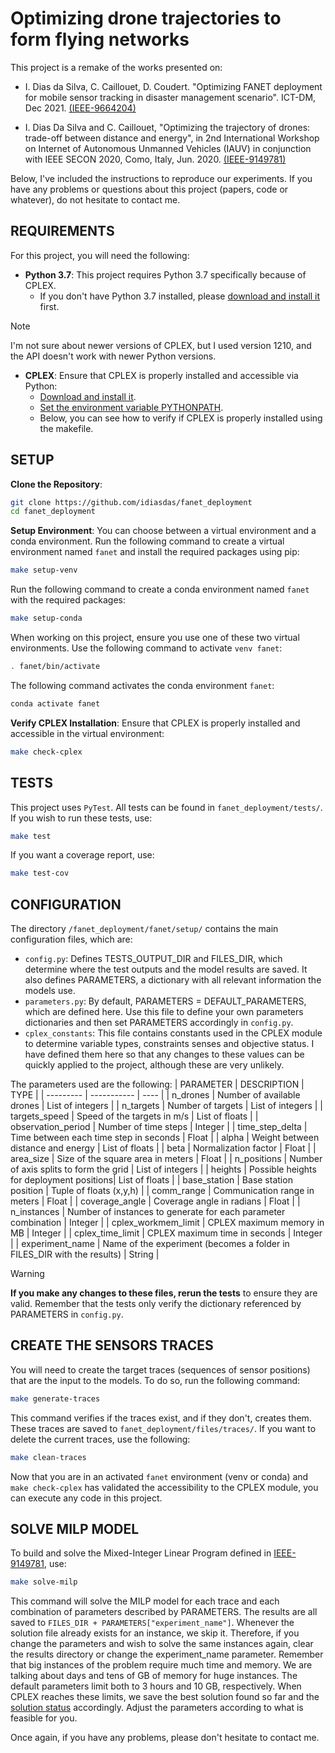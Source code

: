 # Optimizing drone trajectories to form flying networks

This project is a remake of the works presented on:

* I. Dias da Silva, C. Caillouet, D. Coudert. "Optimizing FANET deployment for mobile sensor tracking in disaster management scenario". ICT-DM, Dec 2021.  [(IEEE-9664204)](https://ieeexplore.ieee.org/abstract/document/9664204)

* I. Dias Da Silva and C. Caillouet, "Optimizing the trajectory of drones: trade-off between distance and energy", in 2nd International Workshop on Internet of Autonomous Unmanned Vehicles (IAUV) in conjunction with IEEE SECON 2020, Como, Italy, Jun. 2020.  [(IEEE-9149781)](https://ieeexplore.ieee.org/abstract/document/9149781)

Below, I've included the instructions to reproduce our experiments. If you have any problems or questions about this project (papers, code or whatever), do not hesitate to contact me.

## REQUIREMENTS

For this project, you will need the following:
- **Python 3.7**: This project requires Python 3.7 specifically because of CPLEX.
    - If you don't have Python 3.7 installed, please [download and install it](https://www.python.org/downloads/release/python-3716/) first.
      
>[!NOTE]
>I'm not sure about newer versions of CPLEX, but I used version 1210, and the API doesn't work with newer Python versions.

- **CPLEX**: Ensure that CPLEX is properly installed and accessible via Python:
    - [Download and install it](https://www.ibm.com/docs/en/icos/20.1.0?topic=cplex-installing).
    - [Set the environment variable PYTHONPATH](https://www.ibm.com/docs/en/icos/20.1.0?topic=cplex-setting-up-python-api).
    - Below, you can see how to verify if CPLEX is properly installed using the makefile.

## SETUP

**Clone the Repository**:
```bash
git clone https://github.com/idiasdas/fanet_deployment
cd fanet_deployment
```

**Setup Environment**:
You can choose between a virtual environment and a conda environment. Run the following command to create a virtual environment named `fanet` and install the required packages using pip:
```bash
make setup-venv
```
Run the following command to create a conda environment named `fanet` with the required packages:
```bash
make setup-conda
```
When working on this project, ensure you use one of these two virtual environments. Use the following command to activate `venv fanet`:

```bash
. fanet/bin/activate
```

The following command activates the conda environment `fanet`:

```bash
conda activate fanet
```

**Verify CPLEX Installation**:
Ensure that CPLEX is properly installed and accessible in the virtual environment:
```bash
make check-cplex
```

## TESTS
This project uses `PyTest`. All tests can be found in `fanet_deployment/tests/`. If you wish to run these tests, use:

```bash
make test
```

If you want a coverage report, use:

```bash
make test-cov
```

## CONFIGURATION

The directory `/fanet_deployment/fanet/setup/` contains the main configuration files, which are:
- `config.py`: Defines TESTS_OUTPUT_DIR and FILES_DIR, which determine where the test outputs and the model results are saved. It also defines PARAMETERS, a dictionary with all relevant information the models use.
- `parameters.py`: By default, PARAMETERS = DEFAULT_PARAMETERS, which are defined here. Use this file to define your own parameters dictionaries and then set PARAMETERS accordingly in `config.py`.
- `cplex_constants`: This file contains constants used in the CPLEX module to determine variable types, constraints senses and objective status. I have defined them here so that any changes to these values can be quickly applied to the project, although these are very unlikely.

The parameters used are the following:
| PARAMETER | DESCRIPTION | TYPE |
| --------- | ----------- | ---- |
| n_drones | Number of available drones | List of integers |
| n_targets | Number of targets | List of integers |
| targets_speed | Speed of the targets in m/s | List of floats |
| observation_period | Number of time steps | Integer |
| time_step_delta | Time between each time step in seconds | Float |
| alpha | Weight between distance and energy | List of floats |
| beta | Normalization factor | Float |
| area_size | Size of the square area in meters | Float |
| n_positions | Number of axis splits to form the grid | List of integers |
| heights | Possible heights for deployment positions| List of floats |
| base_station | Base station position | Tuple of floats (x,y,h) |
| comm_range | Communication range in meters | Float |
| coverage_angle | Coverage angle in radians | Float |
| n_instances | Number of instances to generate for each parameter combination | Integer |
| cplex_workmem_limit | CPLEX maximum memory in MB | Integer |
| cplex_time_limit | CPLEX maximum time in seconds | Integer |
| experiment_name | Name of the experiment (becomes a folder in FILES_DIR with the results) | String |

>[!WARNING]
>**If you make any changes to these files, rerun the tests** to ensure they are valid. Remember that the tests only verify the dictionary referenced by PARAMETERS in `config.py`.

## CREATE THE SENSORS TRACES

You will need to create the target traces (sequences of sensor positions) that are the input to the models. To do so, run the following command:

```bash
make generate-traces
```

This command verifies if the traces exist, and if they don't, creates them. These traces are saved to `fanet_deployment/files/traces/`. If you want to delete the current traces, use the following:

```bash
make clean-traces
```
Now that you are in an activated `fanet` environment (venv or conda) and `make check-cplex` has validated the accessibility to the CPLEX module, you can execute any code in this project.
## SOLVE MILP MODEL

To build and solve the Mixed-Integer Linear Program defined in [IEEE-9149781](https://ieeexplore.ieee.org/abstract/document/9149781), use:

```bash
make solve-milp
```

This command will solve the MILP model for each trace and each combination of parameters described by PARAMETERS. The results are all saved to `FILES_DIR + PARAMETERS["experiment_name"]`. Whenever the solution file already exists for an instance, we skip it.
Therefore, if you change the parameters and wish to solve the same instances again, clear the results directory or change the experiment_name parameter. Remember that big instances of the problem require much time and memory. We are talking about days and tens of GB of memory for huge instances. The default parameters limit both to 3 hours and 10 GB, respectively. When CPLEX reaches these limits, we save the best solution found so far and the [solution status](https://www.ibm.com/docs/en/icos/20.1.0?topic=micclcarm-solution-status-codes-by-number-in-cplex-callable-library-c-api) accordingly. Adjust the parameters according to what is feasible for you. 

Once again, if you have any problems, please don't hesitate to contact me.


